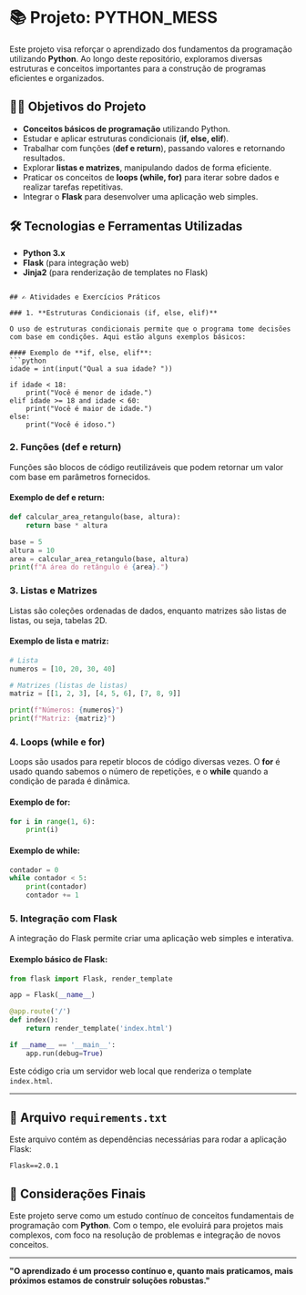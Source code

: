 # 📚 Projeto: PYTHON_MESS

Este projeto visa reforçar o aprendizado dos fundamentos da programação utilizando **Python**. Ao longo deste repositório, exploramos diversas estruturas e conceitos importantes para a construção de programas eficientes e organizados.

## 🧑‍🏫 Objetivos do Projeto

* **Conceitos básicos de programação** utilizando Python.
* Estudar e aplicar estruturas condicionais (**if, else, elif**).
* Trabalhar com funções (**def e return**), passando valores e retornando resultados.
* Explorar **listas e matrizes**, manipulando dados de forma eficiente.
* Praticar os conceitos de **loops (while, for)** para iterar sobre dados e realizar tarefas repetitivas.
* Integrar o **Flask** para desenvolver uma aplicação web simples.

## 🛠️ Tecnologias e Ferramentas Utilizadas

- **Python 3.x**
- **Flask** (para integração web)
- **Jinja2** (para renderização de templates no Flask)

````

## ✍️ Atividades e Exercícios Práticos

### 1. **Estruturas Condicionais (if, else, elif)**

O uso de estruturas condicionais permite que o programa tome decisões com base em condições. Aqui estão alguns exemplos básicos:

#### Exemplo de **if, else, elif**:
```python
idade = int(input("Qual a sua idade? "))

if idade < 18:
    print("Você é menor de idade.")
elif idade >= 18 and idade < 60:
    print("Você é maior de idade.")
else:
    print("Você é idoso.")
````

### 2. **Funções (def e return)**

Funções são blocos de código reutilizáveis que podem retornar um valor com base em parâmetros fornecidos.

#### Exemplo de **def e return**:

```python
def calcular_area_retangulo(base, altura):
    return base * altura

base = 5
altura = 10
area = calcular_area_retangulo(base, altura)
print(f"A área do retângulo é {area}.")
```

### 3. **Listas e Matrizes**

Listas são coleções ordenadas de dados, enquanto matrizes são listas de listas, ou seja, tabelas 2D.

#### Exemplo de **lista e matriz**:

```python
# Lista
numeros = [10, 20, 30, 40]

# Matrizes (listas de listas)
matriz = [[1, 2, 3], [4, 5, 6], [7, 8, 9]]

print(f"Números: {numeros}")
print(f"Matriz: {matriz}")
```

### 4. **Loops (while e for)**

Loops são usados para repetir blocos de código diversas vezes. O **for** é usado quando sabemos o número de repetições, e o **while** quando a condição de parada é dinâmica.

#### Exemplo de **for**:

```python
for i in range(1, 6):
    print(i)
```

#### Exemplo de **while**:

```python
contador = 0
while contador < 5:
    print(contador)
    contador += 1
```

### 5. **Integração com Flask**

A integração do Flask permite criar uma aplicação web simples e interativa.

#### Exemplo básico de **Flask**:

```python
from flask import Flask, render_template

app = Flask(__name__)

@app.route('/')
def index():
    return render_template('index.html')

if __name__ == '__main__':
    app.run(debug=True)
```

Este código cria um servidor web local que renderiza o template `index.html`.

---

## 📄 Arquivo `requirements.txt`

Este arquivo contém as dependências necessárias para rodar a aplicação Flask:

```
Flask==2.0.1
```

## 📌 Considerações Finais

Este projeto serve como um estudo contínuo de conceitos fundamentais de programação com **Python**. Com o tempo, ele evoluirá para projetos mais complexos, com foco na resolução de problemas e integração de novos conceitos.

---

**"O aprendizado é um processo contínuo e, quanto mais praticamos, mais próximos estamos de construir soluções robustas."**

